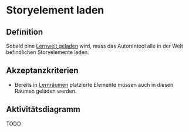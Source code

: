 # Storyelement laden



## Definition

Sobald eine [Lernwelt geladen](ASE2.md) wird, muss das Autorentool alle in der Welt befindlichen Storyelemente laden.


## Akzeptanzkriterien 
- Bereits in [Lernräumen](AWA0022.md) platzierte Elemente müssen auch in diesen Räumen geladen werden.


## Aktivitätsdiagramm
TODO

